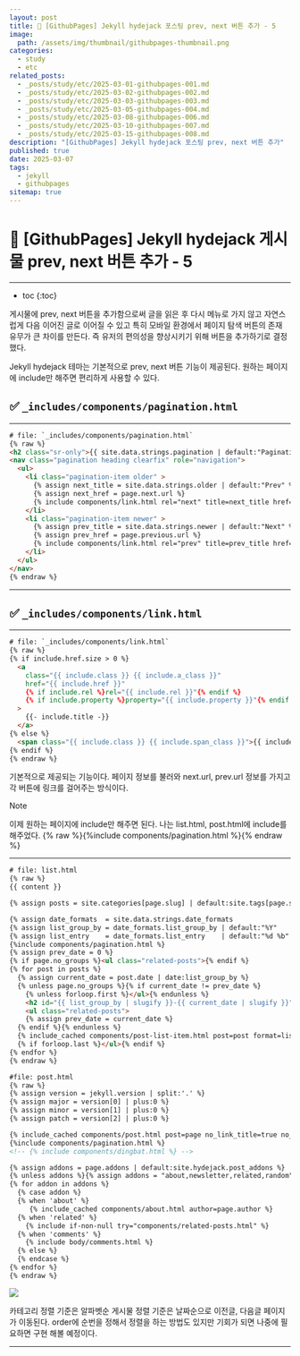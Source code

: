 ```yaml
---
layout: post
title: 📘 [GithubPages] Jekyll hydejack 포스팅 prev, next 버튼 추가 - 5
image:
  path: /assets/img/thumbnail/githubpages-thumbnail.png
categories:
  - study
  - etc
related_posts:
  - _posts/study/etc/2025-03-01-githubpages-001.md
  - _posts/study/etc/2025-03-02-githubpages-002.md
  - _posts/study/etc/2025-03-03-githubpages-003.md
  - _posts/study/etc/2025-03-05-githubpages-004.md
  - _posts/study/etc/2025-03-08-githubpages-006.md
  - _posts/study/etc/2025-03-10-githubpages-007.md
  - _posts/study/etc/2025-03-15-githubpages-008.md
description: "[GithubPages] Jekyll hydejack 포스팅 prev, next 버튼 추가"
published: true
date: 2025-03-07
tags:
  - jekyll
  - githubpages
sitemap: true
---
```


# 📘 [GithubPages] Jekyll hydejack 게시물 prev, next 버튼 추가 - 5

---

* toc
{:toc}

게시물에 prev, next 버튼을 추가함으로써 글을 읽은 후 다시 메뉴로 가지 않고 자연스럽게 다음 이어진 글로 이어질 수 있고
특히 모바일 환경에서 페이지 탐색 버튼의 존재 유무가 큰 차이를 만든다.
즉 유저의 편의성을 향상시키기 위해 버튼을 추가하기로 결정했다.

Jekyll hydejack 테마는 기본적으로 prev, next 버튼 기능이 제공된다.
원하는 페이지에 include만 해주면 편리하게 사용할 수 있다.

## ✅ `_includes/components/pagination.html`

---

```html
# file: `_includes/components/pagination.html`
{% raw %}
<h2 class="sr-only">{{ site.data.strings.pagination | default:"Pagination" }}</h2>
<nav class="pagination heading clearfix" role="navigation">
  <ul>
    <li class="pagination-item older" >
      {% assign next_title = site.data.strings.older | default:"Prev" %}
      {% assign next_href = page.next.url %}
      {% include components/link.html rel="next" title=next_title href=next_href %}
    </li>
    <li class="pagination-item newer" >
      {% assign prev_title = site.data.strings.newer | default:"Next" %}
      {% assign prev_href = page.previous.url %}
      {% include components/link.html rel="prev" title=prev_title href=prev_href %}
    </li>
  </ul>
</nav>
{% endraw %}
```

---

## ✅ `_includes/components/link.html`

---

```html
# file: `_includes/components/link.html`
{% raw %}
{% if include.href.size > 0 %}
  <a
    class="{{ include.class }} {{ include.a_class }}"
    href="{{ include.href }}"
    {% if include.rel %}rel="{{ include.rel }}"{% endif %}
    {% if include.property %}property="{{ include.property }}"{% endif %}
  >
    {{- include.title -}}
  </a>
{% else %}
  <span class="{{ include.class }} {{ include.span_class }}">{{ include.title }}</span>
{% endif %}
{% endraw %}
```

기본적으로 제공되는 기능이다.
페이지 정보를 불러와 next.url, prev.url 정보를 가지고 각 버튼에 링크를 걸어주는 방식이다.

> [!note]
> 이제 원하는 페이지에 include만 해주면 된다. 나는 list.html, post.html에 include를 해주었다.
> {% raw %}{%include components/pagination.html %}{% endraw %}

---

```html
# file: list.html
{% raw %}
{{ content }}

{% assign posts = site.categories[page.slug] | default:site.tags[page.slug] | default:site.posts %}

{% assign date_formats  = site.data.strings.date_formats               %}
{% assign list_group_by = date_formats.list_group_by | default:"%Y"    %}
{% assign list_entry    = date_formats.list_entry    | default:"%d %b" %}
{%include components/pagination.html %}
{% assign prev_date = 0 %}
{% if page.no_groups %}<ul class="related-posts">{% endif %}
{% for post in posts %}
  {% assign current_date = post.date | date:list_group_by %}
  {% unless page.no_groups %}{% if current_date != prev_date %}
    {% unless forloop.first %}</ul>{% endunless %}
    <h2 id="{{ list_group_by | slugify }}-{{ current_date | slugify }}" class="hr-bottom">{{ current_date }}</h2>
    <ul class="related-posts">
    {% assign prev_date = current_date %}
  {% endif %}{% endunless %}
  {% include_cached components/post-list-item.html post=post format=list_entry %}
  {% if forloop.last %}</ul>{% endif %}
{% endfor %}
{% endraw %}
```


```html
#file: post.html
{% raw %}
{% assign version = jekyll.version | split:'.' %}
{% assign major = version[0] | plus:0 %}
{% assign minor = version[1] | plus:0 %}
{% assign patch = version[2] | plus:0 %}

{% include_cached components/post.html post=page no_link_title=true no_excerpt=true hide_image=page.hide_image hide_description=page.hide_description %}
{%include components/pagination.html %}
<!-- {% include components/dingbat.html %} -->

{% assign addons = page.addons | default:site.hydejack.post_addons %}
{% unless addons %}{% assign addons = "about,newsletter,related,random" | split:"," %}{% endunless %}
{% for addon in addons %}
  {% case addon %}
  {% when 'about' %}
     {% include_cached components/about.html author=page.author %}
  {% when 'related' %}
    {% include if-non-null try="components/related-posts.html" %}
  {% when 'comments' %}
    {% include body/comments.html %}
  {% else %}
  {% endcase %}
{% endfor %}
{% endraw %}
```

![](https://i.imgur.com/5FSPBcM.png)

카테고리 정렬 기준은 알파벳순
게시물 정렬 기준은 날짜순으로 이전글, 다음글 페이지가 이동된다.
order에 순번을 정해서 정렬을 하는 방법도 있지만 기회가 되면 나중에 필요하면 구현 해볼 예정이다.

---